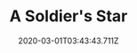 ---
templateKey: blog-post
featuredpost: false
date: 2020-03-01T03:43:43.711Z
featuredimage: /img/quest_bg4.png
imgBg: quest_bg4
title: A Soldier's Star
description: Kent wants to give his wife a starfruit for their anniversary.
reward: 500 & 1 Friendship heart
tags:
  - Mail
  - summer
  - Summer 15 Year 2
  - Kent
  - Starfruit
---
